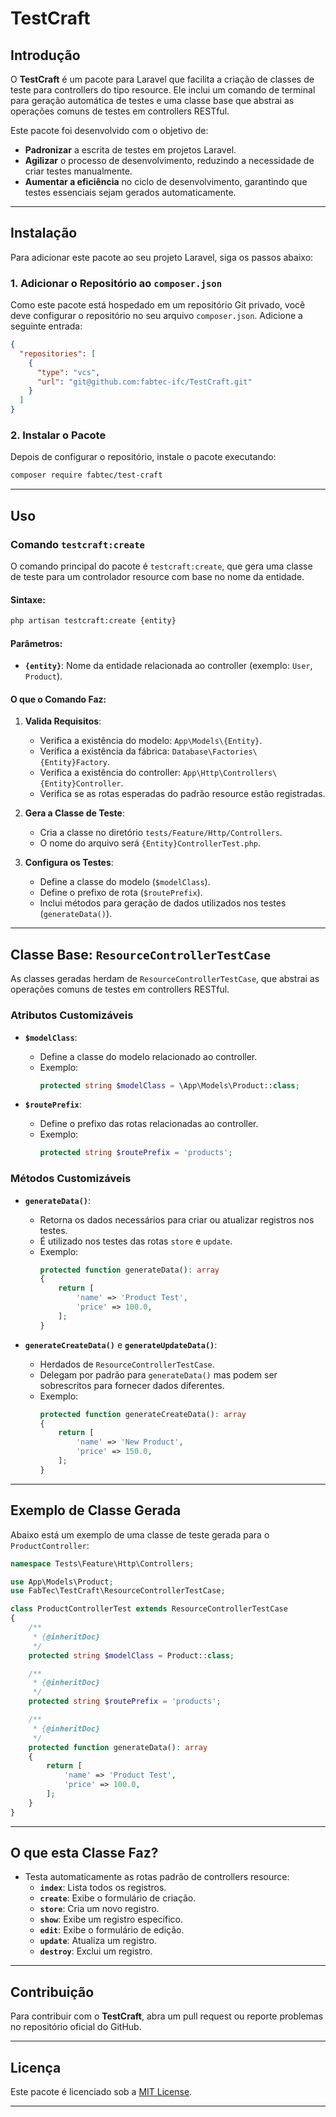 # TestCraft

## Introdução

O **TestCraft** é um pacote para Laravel que facilita a criação de classes de teste para controllers do tipo resource. Ele inclui um comando de terminal para geração automática de testes e uma classe base que abstrai as operações comuns de testes em controllers RESTful.

Este pacote foi desenvolvido com o objetivo de:
- **Padronizar** a escrita de testes em projetos Laravel.
- **Agilizar** o processo de desenvolvimento, reduzindo a necessidade de criar testes manualmente.
- **Aumentar a eficiência** no ciclo de desenvolvimento, garantindo que testes essenciais sejam gerados automaticamente.

---

## Instalação

Para adicionar este pacote ao seu projeto Laravel, siga os passos abaixo:

### 1. Adicionar o Repositório ao `composer.json`

Como este pacote está hospedado em um repositório Git privado, você deve configurar o repositório no seu arquivo `composer.json`. Adicione a seguinte entrada:

```json
{
  "repositories": [
    {
      "type": "vcs",
      "url": "git@github.com:fabtec-ifc/TestCraft.git"
    }
  ]
}
```

### 2. Instalar o Pacote

Depois de configurar o repositório, instale o pacote executando:

```bash
composer require fabtec/test-craft
```

---

## Uso

### Comando `testcraft:create`

O comando principal do pacote é `testcraft:create`, que gera uma classe de teste para um controlador resource com base no nome da entidade.

#### Sintaxe:
```bash
php artisan testcraft:create {entity}
```

#### Parâmetros:
- **`{entity}`**: Nome da entidade relacionada ao controller (exemplo: `User`, `Product`).

#### O que o Comando Faz:
1. **Valida Requisitos**:
   - Verifica a existência do modelo: `App\Models\{Entity}`.
   - Verifica a existência da fábrica: `Database\Factories\{Entity}Factory`.
   - Verifica a existência do controller: `App\Http\Controllers\{Entity}Controller`.
   - Verifica se as rotas esperadas do padrão resource estão registradas.

2. **Gera a Classe de Teste**:
   - Cria a classe no diretório `tests/Feature/Http/Controllers`.
   - O nome do arquivo será `{Entity}ControllerTest.php`.

3. **Configura os Testes**:
   - Define a classe do modelo (`$modelClass`).
   - Define o prefixo de rota (`$routePrefix`).
   - Inclui métodos para geração de dados utilizados nos testes (`generateData()`).

---

## Classe Base: `ResourceControllerTestCase`

As classes geradas herdam de `ResourceControllerTestCase`, que abstrai as operações comuns de testes em controllers RESTful.

### Atributos Customizáveis

- **`$modelClass`**:
  - Define a classe do modelo relacionado ao controller.
  - Exemplo:
    ```php
    protected string $modelClass = \App\Models\Product::class;
    ```

- **`$routePrefix`**:
  - Define o prefixo das rotas relacionadas ao controller.
  - Exemplo:
    ```php
    protected string $routePrefix = 'products';
    ```

### Métodos Customizáveis

- **`generateData()`**:
  - Retorna os dados necessários para criar ou atualizar registros nos testes.
  - É utilizado nos testes das rotas `store` e `update`.
  - Exemplo:
    ```php
    protected function generateData(): array
    {
        return [
            'name' => 'Product Test',
            'price' => 100.0,
        ];
    }
    ```

- **`generateCreateData()`** e **`generateUpdateData()`**:
  - Herdados de `ResourceControllerTestCase`.
  - Delegam por padrão para `generateData()` mas podem ser sobrescritos para fornecer dados diferentes.
  - Exemplo:
    ```php
    protected function generateCreateData(): array
    {
        return [
            'name' => 'New Product',
            'price' => 150.0,
        ];
    }
    ```

---

## Exemplo de Classe Gerada

Abaixo está um exemplo de uma classe de teste gerada para o `ProductController`:

```php
namespace Tests\Feature\Http\Controllers;

use App\Models\Product;
use FabTec\TestCraft\ResourceControllerTestCase;

class ProductControllerTest extends ResourceControllerTestCase
{
    /**
     * {@inheritDoc}
     */
    protected string $modelClass = Product::class;

    /**
     * {@inheritDoc}
     */
    protected string $routePrefix = 'products';

    /**
     * {@inheritDoc}
     */
    protected function generateData(): array
    {
        return [
            'name' => 'Product Test',
            'price' => 100.0,
        ];
    }
}
```

---

## O que esta Classe Faz?

- Testa automaticamente as rotas padrão de controllers resource:
  - **`index`**: Lista todos os registros.
  - **`create`**: Exibe o formulário de criação.
  - **`store`**: Cria um novo registro.
  - **`show`**: Exibe um registro específico.
  - **`edit`**: Exibe o formulário de edição.
  - **`update`**: Atualiza um registro.
  - **`destroy`**: Exclui um registro.

---

## Contribuição

Para contribuir com o **TestCraft**, abra um pull request ou reporte problemas no repositório oficial do GitHub.

---

## Licença

Este pacote é licenciado sob a [MIT License](LICENSE).

---
